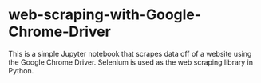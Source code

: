 # web-scraping-with-Google-Chrome-Driver
This is a simple Jupyter notebook that scrapes data off of a website using the Google Chrome Driver. Selenium is used as the web scraping library in Python.
